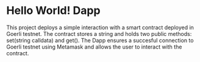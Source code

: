 # Hello World! Dapp

This project deploys a simple interaction with a smart contract deployed in Goerli testnet.
The contract stores a string and holds two public methods: set(string calldata) and get().
The Dapp ensures a succesful connection to Goerli testnet using Metamask and allows the user to interact with the contract.
